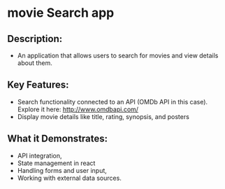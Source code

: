 # movie Search app
## Description: 
- An application that allows users to search for movies and view details about them.
## Key Features:
- Search functionality connected to an API (OMDb API in this case). Explore it here:  http://www.omdbapi.com/
- Display movie details like title, rating, synopsis, and posters
## What it Demonstrates: 
- API integration, 
- State management in react
- Handling forms and user input, 
- Working with external data sources.